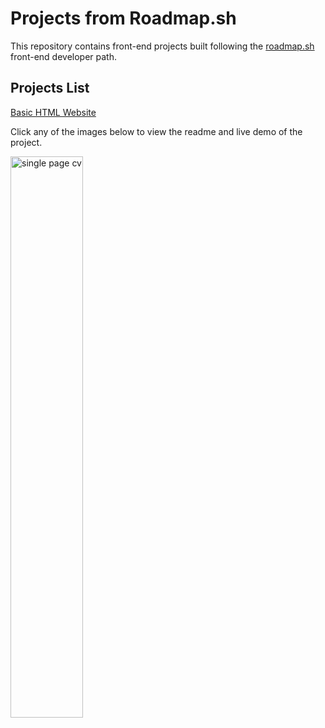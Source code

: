 # Projects from Roadmap.sh

This repository contains front-end projects built following the [roadmap.sh](https://roadmap.sh/) front-end developer path.

## Projects List

[Basic HTML Website](https://roadmap.sh/projects/basic-html-website)


Click any of the images below to view the readme and live demo of the project.

<p>
  <a href='/Frontend Projects/01-single-page-cv/'>
    <img width="48%" src="./assets/images/01-single-page-cv.png" alt="single page cv" />
  </a>
</p>
